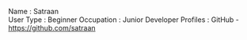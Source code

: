 Name : Satraan	
User Type : Beginner
Occupation : Junior Developer 
Profiles : GitHub - https://github.com/satraan
          